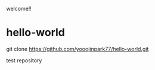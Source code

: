 welcome!!




# hello-world

git clone https://github.com/yooojinpark77/hello-world.git


test repository
